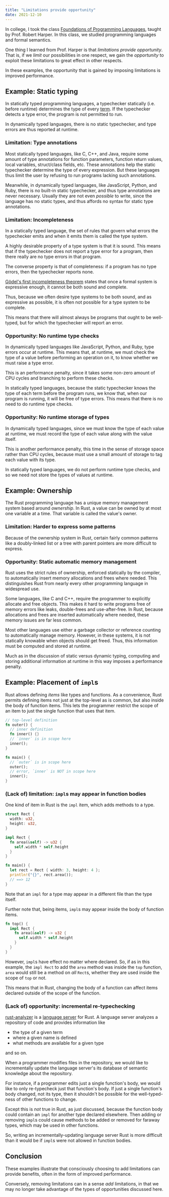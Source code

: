 ```yaml
---
title: "Limitations provide opportunity"
date: 2021-12-10
---
```


In college, I took the class [Foundations of Programming Languages][pl-cmu],
taught by Prof. Robert Harper. In this class, we studied programming languages
and formal semantics.

One thing I learned from Prof. Harper is that _limitations provide opportunity_.
That is, if we _limit_ our possibilities in one respect, we gain the
_opportunity_ to exploit these limitations to great effect in other respects.

In these examples, the opportunity that is gained by imposing limitations is
improved performance.

## Example: Static typing

In statically typed programming languages, a typechecker statically (i.e. before
runtime) determines the type of every [term][]. If the typechecker detects a
type error, the program is not permitted to run.

In dynamically typed languages, there is no static typechecker, and type errors
are thus reported at runtime.

### Limitation: Type annotations

Most statically typed languages, like C, C++, and Java, require some amount of
type annotations for function parameters, function return values, local
variables, struct/class fields, etc. These annotations help the static
typechecker determine the type of every expression. But these languages thus
limit the user by refusing to run programs lacking such annotations.

Meanwhile, in dynamically typed languages, like JavaScript, Python, and Ruby,
there is no built-in static typechecker, and thus type annotations are never
necessary. Usually they are not even _possible_ to write, since the language has
no static types, and thus affords no syntax for static type annotations.

### Limitation: Incompleteness

In a statically typed language, the set of rules that govern what errors the
typechecker emits and when it emits them is called the type system.

A highly desirable property of a type system is that it is sound. This means
that if the typechecker does not report a type error for a program, then there
really are no type errors in that program.

The converse property is that of completeness: if a program has no type errors,
then the typechecker reports none.

[Gödel's first incompleteness theorem][godel-first] states that once a formal
system is expressive enough, it cannot be both sound and complete.

Thus, because we often desire type systems to be both sound, and as expressive
as possible, it is often not possible for a type system to be complete.

This means that there will almost always be programs that ought to be
well-typed, but for which the typechecker will report an error.

### Opportunity: No runtime type checks

In dynamically typed languages like JavaScript, Python, and Ruby, type errors
occur at runtime. This means that, at runtime, we must check the type of a value
before performing an operation on it, to know whether we must raise a type
error.

This is an performance penalty, since it takes some non-zero amount of CPU
cycles and branching to perform these checks.

In statically typed languages, because the static typechecker knows the type of
each term before the program runs, we know that, when our program is running, it
will be free of type errors. This means that there is no need to do runtime type
checks.

### Opportunity: No runtime storage of types

In dynamically typed languages, since we must know the type of each value at
runtime, we must record the type of each value along with the value itself.

This is another performance penalty, this time in the sense of storage space
rather than CPU cycles, because must use a small amount of storage to tag each
value with its type.

In statically typed languages, we do not perform runtime type checks, and so we
need not store the types of values at runtime.

## Example: Ownership

The Rust programming language has a unique memory management system based around
_ownership_. In Rust, a value can be owned by at most one variable at a time.
That variable is called the value's owner.

### Limitation: Harder to express some patterns

Because of the ownership system in Rust, certain fairly common patterns like a
doubly-linked list or a tree with parent pointers are more difficult to express.

### Opportunity: Static automatic memory management

Rust uses the strict rules of ownership, enforced statically by the compiler, to
automatically insert memory allocations and frees where needed. This
distinguishes Rust from nearly every other programming language in widespread
use.

Some languages, like C and C++, require the programmer to explicitly allocate
and free objects. This makes it hard to write programs free of memory errors
like leaks, double-frees and use-after-free. In Rust, because allocations and
frees are inserted automatically where needed, these memory issues are far less
common.

Most other languages use either a garbage collector or reference counting to
automatically manage memory. However, in these systems, it is not statically
knowable when objects should get freed. Thus, this information must be computed
and stored at runtime.

Much as in the discussion of static versus dynamic typing, computing and storing
additional information at runtime in this way imposes a performance penalty.

## Example: Placement of `impl`s

Rust allows defining _items_ like types and functions. As a convenience, Rust
permits defining items not just at the top-level as is common, but also inside
the body of function items. This lets the programmer restrict the scope of an
item to just the single function that uses that item.

```rs
// top-level definition
fn outer() {
  // inner definition
  fn inner() {}
  // `inner` is in scope here
  inner();
}

fn main() {
  // `outer` is in scope here
  outer();
  // error, `inner` is NOT in scope here
  inner();
}
```

### (Lack of) limitation: `impl`s may appear in function bodies

One kind of item in Rust is the `impl` item, which adds methods to a type.

```rs
struct Rect {
  width: u32,
  height: u32,
}

impl Rect {
  fn area(&self) -> u32 {
    self.width * self.height
  }
}

fn main() {
  let rect = Rect { width: 3, height: 4 };
  println!("{}", rect.area());
  // ==> 12
}
```

Note that an `impl` for a type may appear in a different file than the type
itself.

Further note that, being items, `impl`s may appear inside the body of function
items.

```rs
fn top() {
  impl Rect {
    fn area(&self) -> u32 {
      self.width * self.height
    }
  }
}
```

However, `impl`s have effect no matter where declared. So, if as in this
example, the `impl Rect` to add the `area` method was inside the `top` function,
`area` would still be a method on _all_ `Rect`s, whether they are used inside
the scope of `top` or not.

This means that in Rust, changing the body of a function can affect items
declared outside of the scope of the function.

### (Lack of) opportunity: incremental re-typechecking

[rust-analyzer][] is a [language server][] for Rust. A language server analyzes
a repository of code and provides information like

- the type of a given term
- where a given name is defined
- what methods are available for a given type

and so on.

When a programmer modifies files in the repository, we would like to
incrementally update the language server's its database of semantic knowledge
about the repository.

For instance, if a programmer edits just a single function's body, we would like
to only re-typecheck just that function's body. If just a single function's body
changed, not its type, then it shouldn't be possible for the well-typed-ness of
other functions to change.

Except this is _not_ true in Rust, as just discussed, because the function body
could contain an `impl` for another type declared elsewhere. Then adding or
removing `impl`s could cause methods to be added or removed for faraway types,
which may be used in other functions.

So, writing an incrementally-updating language server Rust is more difficult
than it would be if `impl`s were not allowed in function bodies.

## Conclusion

These examples illustrate that consciously choosing to add limitations can
provide benefits, often in the form of improved performance.

Conversely, removing limitations can in a sense _add_ limitations, in that we
may no longer take advantage of the types of opportunities discussed here.

[pl-cmu]: https://www.cs.cmu.edu/~rjsimmon/15312-s14/
[language server]: https://microsoft.github.io/language-server-protocol/
[rust-analyzer]: https://rust-analyzer.github.io
[term]: /posts/lambda-cube
[godel-first]: https://en.wikipedia.org/wiki/Gödel%27s_incompleteness_theorems#First_incompleteness_theorem
